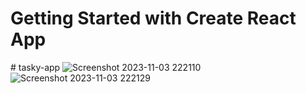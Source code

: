 # Getting Started with Create React App
#   t a s k y - a p p
![Screenshot 2023-11-03 222110](https://github.com/GauravWagh18/tasky-app/assets/141141098/063945b6-30e4-45e9-a004-969485e24601)
![Screenshot 2023-11-03 222129](https://github.com/GauravWagh18/tasky-app/assets/141141098/cbf0b202-1778-421a-b0b7-d93547d538de) 
 
 

